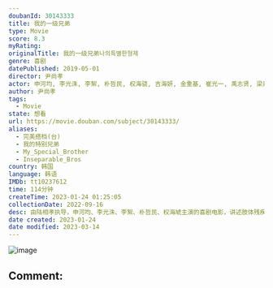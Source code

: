 ```yaml
---
doubanId: 30143333
title: 我的一级兄弟
type: Movie
score: 8.3
myRating: 
originalTitle: 我的一级兄弟나의특별한형제
genre: 喜剧
datePublished: 2019-05-01
director: 尹尚孝
actor: 申河均, 李光洙, 李絮, 朴哲民, 权海骁, 吉海妍, 金重基, 崔光一, 禹志贤, 梁素敏, 韩星, 金旻錫, 辛安金, 金景南, 金玄彬, 郑侑敏, 金子英, 裴明真, 金基天, 高奉久, 李道烨, 姜恩雅, 金汉娜, 杨祖儿, 金熙昌, 安智浩
author: 尹尚孝
tags:
  - Movie
state: 想看
url: https://movie.douban.com/subject/30143333/
aliases:
  - 完美搭档(台)
  - 我的特别兄弟
  - My_Special_Brother
  - Inseparable_Bros
country: 韩国
language: 韩语
IMDb: tt10237612
time: 114分钟
createTime: 2023-01-24 01:25:05
collectionDate: 2022-09-16
desc: 由陆相孝执导，申河均、李光洙、李絮、朴哲民、权海虓主演的喜剧电影，讲述肢体残疾一级的男子与精神障碍一级的男子相遇后发生的故事。
date created: 2023-01-24
date modified: 2023-03-14
---
```


![image](p2548467439.jpg)

Comment:
---

